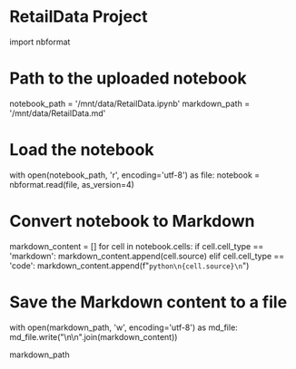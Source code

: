 # RetailData Project
import nbformat

# Path to the uploaded notebook
notebook_path = '/mnt/data/RetailData.ipynb'
markdown_path = '/mnt/data/RetailData.md'

# Load the notebook
with open(notebook_path, 'r', encoding='utf-8') as file:
    notebook = nbformat.read(file, as_version=4)

# Convert notebook to Markdown
markdown_content = []
for cell in notebook.cells:
    if cell.cell_type == 'markdown':
        markdown_content.append(cell.source)
    elif cell.cell_type == 'code':
        markdown_content.append(f"```python\n{cell.source}\n```")

# Save the Markdown content to a file
with open(markdown_path, 'w', encoding='utf-8') as md_file:
    md_file.write("\n\n".join(markdown_content))

markdown_path

